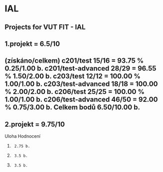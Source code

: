 # IAL
Projects for VUT FIT - IAL
--------------------------
1.projekt = 6.5/10 
----
(získáno/celkem) 
c201/test 15/16 = 93.75 % 0.25/1.00 b. 
c201/test-advanced 28/29 = 96.55 % 1.50/2.00 b. 
c203/test 12/12 = 100.00 % 1.00/1.00 b. 
c203/test-advanced 18/18 = 100.00 % 2.00/2.00 b. 
c206/test 25/25 = 100.00 % 1.00/1.00 b. 
c206/test-advanced 46/50 = 92.00 % 0.75/3.00 b. 
Celkem bodů 6.50/10.00 b.
--------------------
2.projekt = 9.75/10
----
Uloha	Hodnocení
1.	    2.75 b.
2.	    3.5 b.
3.	    3.5 b.
